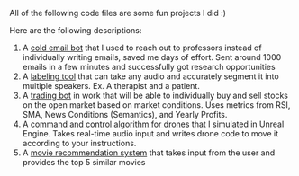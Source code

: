 All of the following code files are some fun projects I did :)

Here are the following descriptions:

1. A [cold email bot](https://github.com/Prithul-the-creator/EmailBot/blob/main/send_emails.py) that I used to reach out to professors instead of individually writing emails, saved me days of effort. Sent around 1000 emails in a few minutes and successfully got research opportunities
2. A [labeling tool](https://github.com/Prithul-the-creator/EmailBot/blob/main/whisper.py) that can take any audio and accurately segment it into multiple speakers. Ex. A therapist and a patient.
3. A [trading bot](https://github.com/Prithul-the-creator/EmailBot/blob/main/trading_bot.py) in work that will be able to individually buy and sell stocks on the open market based on market conditions. Uses metrics from RSI, SMA, News Conditions (Semantics), and Yearly Profits.
4. A [command and control algorithm for drones](https://github.com/Prithul-the-creator/EmailBot/blob/main/drone_code.py) that I simulated in Unreal Engine. Takes real-time audio input and writes drone code to move it according to your instructions.
5. A [movie recommendation system](https://github.com/Prithul-the-creator/EmailBot/blob/main/movie.py) that takes input from the user and provides the top 5 similar movies
